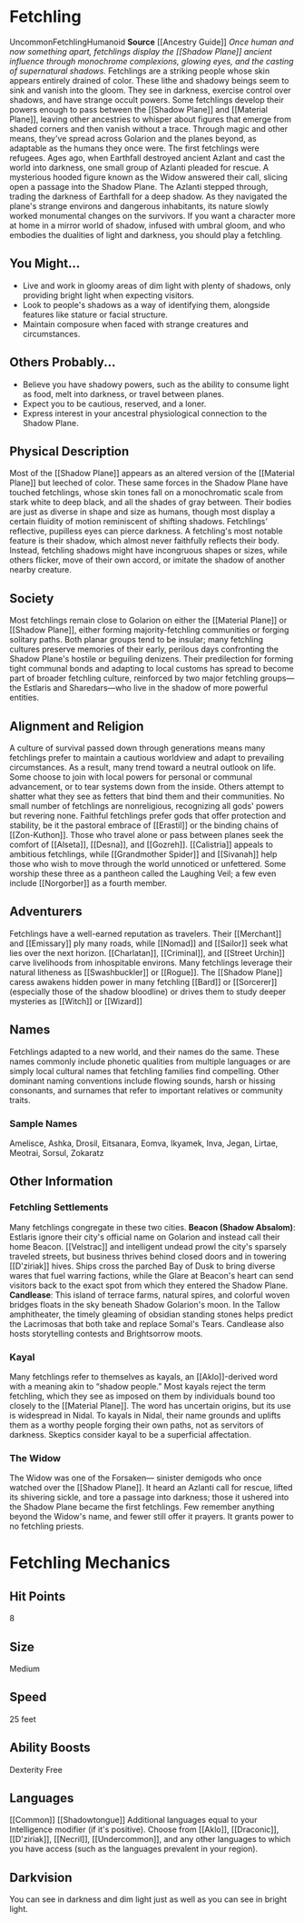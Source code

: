 ﻿---
ability:
- Dexterity
- Free
ability_boost:
- Dexterity
- Free
ability_flaw: null
hp: '8'
id: '30'
land_speed: '25'
language:
- '[[DATABASE/language/Common|Common]]'
- '[[DATABASE/language/Shadowtongue|Shadowtongue]]'
max_speed: '25'
name: Fetchling
rarity: Uncommon
size: Medium
source: '[[DATABASE/source/Ancestry Guide|Ancestry Guide]]'
speed:
- 25 feet
trait:
- '[[DATABASE/trait/Fetchling|Fetchling]]'
- '[[DATABASE/trait/Humanoid|Humanoid]]'
- '[[DATABASE/trait/Uncommon|Uncommon]]'
type: Ancestry
vision: Darkvision

---
# Fetchling

<span class="trait-uncommon item-trait">Uncommon</span><span class="item-trait">Fetchling</span><span class="item-trait">Humanoid</span>
**Source** [[Ancestry Guide]] 
_Once human and now something apart, fetchlings display the [[Shadow Plane]] ancient influence through monochrome complexions, glowing eyes, and the casting of supernatural shadows._
Fetchlings are a striking people whose skin appears entirely drained of color. These lithe and shadowy beings seem to sink and vanish into the gloom. They see in darkness, exercise control over shadows, and have strange occult powers. Some fetchlings develop their powers enough to pass between the [[Shadow Plane]] and [[Material Plane]], leaving other ancestries to whisper about figures that emerge from shaded corners and then vanish without a trace. Through magic and other means, they've spread across Golarion and the planes beyond, as adaptable as the humans they once were.
 The first fetchlings were refugees. Ages ago, when Earthfall destroyed ancient Azlant and cast the world into darkness, one small group of Azlanti pleaded for rescue. A mysterious hooded figure known as the Widow answered their call, slicing open a passage into the Shadow Plane. The Azlanti stepped through, trading the darkness of Earthfall for a deep shadow. As they navigated the plane's strange environs and dangerous inhabitants, its nature slowly worked monumental changes on the survivors.
 If you want a character more at home in a mirror world of shadow, infused with umbral gloom, and who embodies the dualities of light and darkness, you should play a fetchling.

## You Might...

* Live and work in gloomy areas of dim light with plenty of shadows, only providing bright light when expecting visitors.
* Look to people's shadows as a way of identifying them, alongside features like stature or facial structure.
* Maintain composure when faced with strange creatures and circumstances.

## Others Probably...

* Believe you have shadowy powers, such as the ability to consume light as food, melt into darkness, or travel between planes.
* Expect you to be cautious, reserved, and a loner.
* Express interest in your ancestral physiological connection to the Shadow Plane.

## Physical Description

Most of the [[Shadow Plane]] appears as an altered version of the [[Material Plane]] but leeched of color. These same forces in the Shadow Plane have touched fetchlings, whose skin tones fall on a monochromatic scale from stark white to deep black, and all the shades of gray between. Their bodies are just as diverse in shape and size as humans, though most display a certain fluidity of motion reminiscent of shifting shadows. Fetchlings' reflective, pupilless eyes can pierce darkness. A fetchling's most notable feature is their shadow, which almost never faithfully reflects their body. Instead, fetchling shadows might have incongruous shapes or sizes, while others flicker, move of their own accord, or imitate the shadow of another nearby creature.

## Society

Most fetchlings remain close to Golarion on either the [[Material Plane]] or [[Shadow Plane]], either forming majority-fetchling communities or forging solitary paths. Both planar groups tend to be insular; many fetchling cultures preserve memories of their early, perilous days confronting the Shadow Plane's hostile or beguiling denizens. Their predilection for forming tight communal bonds and adapting to local customs has spread to become part of broader fetchling culture, reinforced by two major fetchling groups—the Estlaris and Sharedars—who live in the shadow of more powerful entities.

## Alignment and Religion

A culture of survival passed down through generations means many fetchlings prefer to maintain a cautious worldview and adapt to prevailing circumstances. As a result, many trend toward a neutral outlook on life. Some choose to join with local powers for personal or communal advancement, or to tear systems down from the inside. Others attempt to shatter what they see as fetters that bind them and their communities.
 No small number of fetchlings are nonreligious, recognizing all gods' powers but revering none. Faithful fetchlings prefer gods that offer protection and stability, be it the pastoral embrace of [[Erastil]] or the binding chains of [[Zon-Kuthon]]. Those who travel alone or pass between planes seek the comfort of [[Alseta]], [[Desna]], and [[Gozreh]]. [[Calistria]] appeals to ambitious fetchlings, while [[Grandmother Spider]] and [[Sivanah]] help those who wish to move through the world unnoticed or unfettered. Some worship these three as a pantheon called the Laughing Veil; a few even include [[Norgorber]] as a fourth member.

## Adventurers

Fetchlings have a well-earned reputation as travelers. Their [[Merchant]] and [[Emissary]] ply many roads, while [[Nomad]] and [[Sailor]] seek what lies over the next horizon. [[Charlatan]], [[Criminal]], and [[Street Urchin]] carve livelihoods from inhospitable environs. Many fetchlings leverage their natural litheness as [[Swashbuckler]] or [[Rogue]]. The [[Shadow Plane]] caress awakens hidden power in many fetchling [[Bard]] or [[Sorcerer]] (especially those of the shadow bloodline) or drives them to study deeper mysteries as [[Witch]] or [[Wizard]]

## Names

Fetchlings adapted to a new world, and their names do the same. These names commonly include phonetic qualities from multiple languages or are simply local cultural names that fetchling families find compelling. Other dominant naming conventions include flowing sounds, harsh or hissing consonants, and surnames that refer to important relatives or community traits.

### Sample Names

Amelisce, Ashka, Drosil, Eitsanara, Eomva, Ikyamek, Inva, Jegan, Lirtae, Meotrai, Sorsul, Zokaratz

## Other Information

### Fetchling Settlements

Many fetchlings congregate in these two cities. 
**Beacon (Shadow Absalom)**: Estlaris ignore their city's official name on Golarion and instead call their home Beacon. [[Velstrac]] and intelligent undead prowl the city's sparsely traveled streets, but business thrives behind closed doors and in towering [[D'ziriak]] hives. Ships cross the parched Bay of Dusk to bring diverse wares that fuel warring factions, while the Glare at Beacon's heart can send visitors back to the exact spot from which they entered the Shadow Plane. 
**Candlease**: This island of terrace farms, natural spires, and colorful woven bridges floats in the sky beneath Shadow Golarion's moon. In the Tallow amphitheater, the timely gleaming of obsidian standing stones helps predict the Lacrimosas that both take and replace Somal's Tears. Candlease also hosts storytelling contests and Brightsorrow moots.

### Kayal

Many fetchlings refer to themselves as kayals, an [[Aklo]]-derived word with a meaning akin to “shadow people.” Most kayals reject the term fetchling, which they see as imposed on them by individuals bound too closely to the [[Material Plane]]. The word has uncertain origins, but its use is widespread in Nidal. To kayals in Nidal, their name grounds and uplifts them as a worthy people forging their own paths, not as servitors of darkness. Skeptics consider kayal to be a superficial affectation.

### The Widow

The Widow was one of the Forsaken— sinister demigods who once watched over the [[Shadow Plane]]. It heard an Azlanti call for rescue, lifted its shivering sickle, and tore a passage into darkness; those it ushered into the Shadow Plane became the first fetchlings. Few remember anything beyond the Widow's name, and fewer still offer it prayers. It grants power to no fetchling priests.

# Fetchling Mechanics

## Hit Points

8

## Size

Medium

## Speed

25 feet

## Ability Boosts

Dexterity
Free

## Languages

[[Common]]
[[Shadowtongue]]
Additional languages equal to your Intelligence modifier (if it's positive). Choose from [[Aklo]], [[Draconic]], [[D'ziriak]], [[Necril]], [[Undercommon]], and any other languages to which you have access (such as the languages prevalent in your region).

## Darkvision

You can see in darkness and dim light just as well as you can see in bright light.